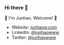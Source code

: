 ### Hi there 👋

🐑 I'm Junhao. Welcome! 🐑

- Website: [junhaow.com](https://junhaow.com)
- LinkedIn: [@junhaowww](https://www.linkedin.com/in/junhaowww/)
- Twitter: [@junhaowww](https://twitter.com/junhaowww)

<!--
**forkercat/forkercat** is a ✨ _special_ ✨ repository because its `README.md` (this file) appears on your GitHub profile.

Here are some ideas to get you started:

- 🔭 I’m currently working on ...
- 🌱 I’m currently learning ...
- 👯 I’m looking to collaborate on ...
- 🤔 I’m looking for help with ...
- 💬 Ask me about ...
- 📫 How to reach me: ...
- 😄 Pronouns: ...
- ⚡ Fun fact: ...
-->
